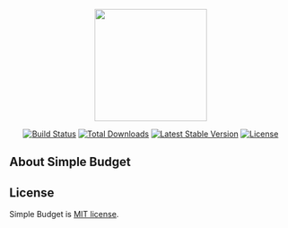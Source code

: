 <p align="center"><a href="#" target="_blank"><img src="../main/public/assets/img/Simple Budget-logo/default.png" height="200" width="200"></a></p>

<p align="center">
<a href=""><img src="" alt="Build Status"></a>
<a href=""><img src="" alt="Total Downloads"></a>
<a href=""><img src="" alt="Latest Stable Version"></a>
<a href=""><img src="" alt="License"></a>
</p>

## About Simple Budget



## License

Simple Budget is [MIT license](https://opensource.org/licenses/MIT).
